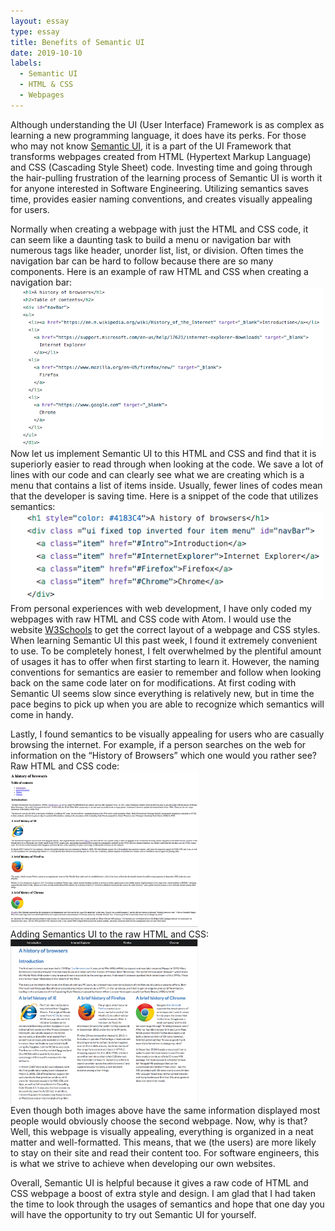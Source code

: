 ```yaml
---
layout: essay
type: essay
title: Benefits of Semantic UI
date: 2019-10-10
labels:
  - Semantic UI
  - HTML & CSS
  - Webpages
---
```

Although understanding the UI (User Interface) Framework is as complex as learning a new programming language, it does have its perks. For those who may not know <a href="https://semantic-ui.com" target="_blank">Semantic UI</a>, it is a part of the UI Framework that transforms webpages created from HTML (Hypertext Markup Language) and CSS (Cascading Style Sheet) code. Investing time and going through the hair-pulling frustration of the learning process of Semantic UI is worth it for anyone interested in Software Engineering. Utilizing semantics saves time, provides easier naming conventions, and creates visually appealing for users.

Normally when creating a webpage with just the HTML and CSS code, it can seem like a daunting task to build a menu or navigation bar with numerous tags like header, unorder list, list, or division. Often times the navigation bar can be hard to follow because there are so many components. Here is an example of raw HTML and CSS when creating a navigation bar:
<br>
<a href="../images/raw HTML and CSS code of navBar.png" target="_blank"><img width="500px" class="ui centered image" src="../images/raw HTML and CSS code of navBar.png"></a>
<br>
Now let us implement Semantic UI to this HTML and CSS and find that it is superiorly easier to read through when looking at the code. We save a lot of lines with our code and can clearly see what we are creating which is a menu that contains a list of items inside. Usually, fewer lines of codes mean that the developer is saving time. Here is a snippet of the code that utilizes semantics:
<br>
<a href="../images/Using Semantic UI for navBar.png" target="_blank"><img width="500px" class="ui centered image" src="../images/Using Semantic UI for navBar.png"></a>
<br>
From personal experiences with web development, I have only coded my webpages with raw HTML and CSS code with Atom. I would use the website <a href="https://www.w3schools.com" target="_blank">W3Schools</a> to get the correct layout of a webpage and CSS styles. When learning Semantic UI this past week, I found it extremely convenient to use. To be completely honest, I felt overwhelmed by the plentiful amount of usages it has to offer when first starting to learn it. However, the naming conventions for semantics are easier to remember and follow when looking back on the same code later on for modifications. At first coding with Semantic UI seems slow since everything is relatively new, but in time the pace begins to pick up when you are able to recognize which semantics will come in handy.

Lastly, I found semantics to be visually appealing for users who are casually browsing the internet. For example, if a person searches on the web for information on the “History of Browsers” which one would you rather see? 
Raw HTML and CSS code:
<br>
<a href="../images/browserhistory1_raw_HTML_and_CSS.png" target="_blank"><img width="300px" class="ui centered image" src="../images/browserhistory1_raw_HTML_and_CSS.png"></a>
<br>
Adding Semantics UI to the raw HTML and CSS:
<br>
<a href="../images/browserhistory_with_semantic.png" target="_blank"><img width="300px" class="ui centered image" src="../images/browserhistory_with_semantic.png"></a>
<br>
Even though both images above have the same information displayed most people would obviously choose the second webpage. Now, why is that? Well, this webpage is visually appealing, everything is organized in a neat matter and well-formatted. This means, that we (the users) are more likely to stay on their site and read their content too. For software engineers, this is what we strive to achieve when developing our own websites.

Overall, Semantic UI is helpful because it gives a raw code of HTML and CSS webpage a boost of extra style and design. I am glad that I had taken the time to look through the usages of semantics and hope that one day you will have the opportunity to try out Semantic UI for yourself.
